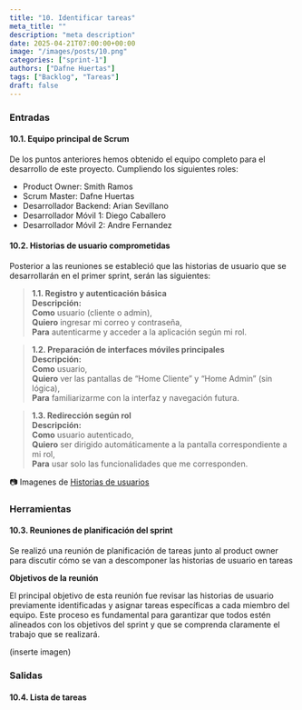 ```yaml
---
title: "10. Identificar tareas"
meta_title: ""
description: "meta description"
date: 2025-04-21T07:00:00+00:00
image: "/images/posts/10.png"
categories: ["sprint-1"]
authors: ["Dafne Huertas"]
tags: ["Backlog", "Tareas"]
draft: false
---
```

### Entradas

#### 10.1. Equipo principal de Scrum
De los puntos anteriores hemos obtenido el equipo completo para el desarrollo de este proyecto. Cumpliendo los siguientes roles:

- Product Owner: Smith Ramos
- Scrum Master: Dafne Huertas
- Desarrollador Backend: Arian Sevillano
- Desarrollador Móvil 1: Diego Caballero
- Desarrollador Móvil 2: Andre Fernandez

#### 10.2. Historias de usuario comprometidas

Posterior a las reuniones se estableció que las historias de usuario que se desarrollarán en el primer sprint, serán las siguientes:

> **1.1. Registro y autenticación básica**  
> **Descripción:**  
> **Como** usuario (cliente o admin),  
> **Quiero** ingresar mi correo y contraseña,  
> **Para** autenticarme y acceder a la aplicación según mi rol.

> **1.2. Preparación de interfaces móviles principales**  
> **Descripción:**  
> **Como** usuario,  
> **Quiero** ver las pantallas de “Home Cliente” y “Home Admin” (sin lógica),  
> **Para** familiarizarme con la interfaz y navegación futura.

> **1.3. Redirección según rol**  
> **Descripción:**  
> **Como** usuario autenticado,  
> **Quiero** ser dirigido automáticamente a la pantalla correspondiente a mi rol,  
> **Para** usar solo las funcionalidades que me corresponden.

 📷 Imagenes de [Historias de usuarios](https://drive.google.com/file/d/1jQYRZonhxm8T7T5paEN-8pgPjflgxqFt/view?usp=sharing)

### Herramientas

#### 10.3. Reuniones de planificación del sprint
Se realizó una reunión de planificación de tareas junto al product owner para discutir cómo se van a descomponer las historias de usuario en tareas

**Objetivos de la reunión**

El principal objetivo de esta reunión fue revisar las historias de usuario previamente identificadas y asignar tareas específicas a cada miembro del equipo. Este proceso es fundamental para garantizar que todos estén alineados con los objetivos del sprint y que se comprenda claramente el trabajo que se realizará.

(inserte imagen)

### Salidas

#### 10.4. Lista de tareas